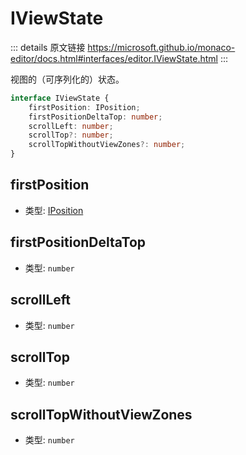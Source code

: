 # IViewState

<backTop />
        
::: details 原文链接
https://microsoft.github.io/monaco-editor/docs.html#interfaces/editor.IViewState.html
:::

视图的（可序列化的）状态。

```ts
interface IViewState {
    firstPosition: IPosition;
    firstPositionDeltaTop: number;
    scrollLeft: number;
    scrollTop?: number;
    scrollTopWithoutViewZones?: number;
}
```
## firstPosition
- 类型: [IPosition](/api/IPosition.md)
## firstPositionDeltaTop
- 类型: `number`
## scrollLeft
- 类型: `number`
## scrollTop
- 类型: `number`
## scrollTopWithoutViewZones
- 类型: `number`